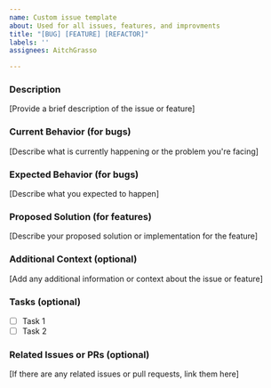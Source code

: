 ```yaml
---
name: Custom issue template
about: Used for all issues, features, and improvments
title: "[BUG] [FEATURE] [REFACTOR]"
labels: ''
assignees: AitchGrasso

---
```


### Description

[Provide a brief description of the issue or feature]

### Current Behavior (for bugs)

[Describe what is currently happening or the problem you're facing]

### Expected Behavior (for bugs)

[Describe what you expected to happen]

### Proposed Solution (for features)

[Describe your proposed solution or implementation for the feature]

### Additional Context (optional)

[Add any additional information or context about the issue or feature]

### Tasks (optional)

-   [ ] Task 1
-   [ ] Task 2

### Related Issues or PRs (optional)

[If there are any related issues or pull requests, link them here]
